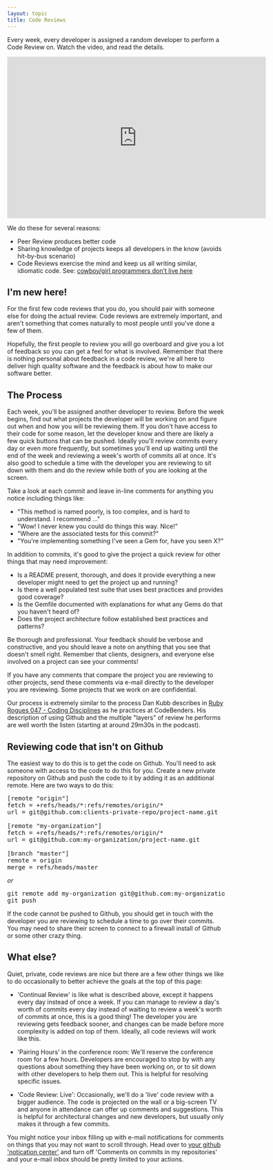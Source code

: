 ```yaml
---
layout: topic
title: Code Reviews
---
```


Every week, every developer is assigned a random developer to perform a Code
Review on. Watch the video, and read the details.

<iframe src="http://player.vimeo.com/video/43695570?title=0&amp;byline=0&amp;portrait=0&amp;color=e61515" width="600" height="375" frameborder="0">&nbsp;</iframe>

We do these for several reasons:

* Peer Review produces better code
* Sharing knowledge of projects keeps all developers in the know (avoids
  hit-by-bus scenario)
* Code Reviews exercise the mind and keep us all writing similar, idiomatic
  code. See: <a href="http://highgroove.com/articles/2011/02/06/cowboy-girl-programmers-dont-live-here.html">cowboy/girl programmers don't live here</a>

## I'm new here!

For the first few code reviews that you do, you should pair with someone else
for doing the actual review. Code reviews are extremely important, and aren't
something that comes naturally to most people until you've done a few of them.

Hopefully, the first people to review you will go overboard and give you a lot
of feedback so you can get a feel for what is involved. Remember that there is
nothing personal about feedback in a code review, we're all here to deliver high
quality software and the feedback is about how to make our software better.

## The Process

Each week, you'll be assigned another developer to review. Before the week
begins, find out what projects the developer will be working on and figure out
when and how you will be reviewing them. If you don't have access to their code
for some reason, let the developer know and there are likely a few quick buttons
that can be pushed. Ideally you'll review commits every day or even more
frequently, but sometimes you'll end up waiting until the end of the week and
reviewing a week's worth of commits all at once. It's also good to schedule a
time with the developer you are reviewing to sit down with them and do the
review while both of you are looking at the screen.

Take a look at each commit and leave in-line comments for anything you notice
including things like:

* "This method is named poorly, is too complex, and is hard to understand. I
  recommend ..."
* "Wow! I never knew you could do things this way. Nice!"
* "Where are the associated tests for this commit?"
* "You're implementing something I've seen a Gem for, have you seen X?"

In addition to commits, it's good to give the project a quick review for other
things that may need improvement:

* Is a README present, thorough, and does it provide everything a new developer
  might need to get the project up and running?
* Is there a well populated test suite that uses best practices and provides
  good coverage?
* Is the Gemfile documented with explanations for what any Gems do that you
  haven't heard of?
* Does the project architecture follow established best practices and patterns?

Be thorough and professional. Your feedback should be verbose and constructive,
and you should leave a note on anything that you see that doesn't smell right.
Remember that clients, designers, and everyone else involved on a project can
see your comments!

If you have any comments that compare the project you are reviewing to other
projects, send these comments via e-mail directly to the developer you are
reviewing. Some projects that we work on are confidential.

Our process is extremely similar to the process Dan Kubb describes in [Ruby
Rogues 047 - Coding
Disciplines](http://rubyrogues.com/047-rr-coding-disciplines/) as he practices
at CodeBenders. His description of using Github and the multiple "layers" of
review he performs are well worth the listen (starting at around 29m30s in the
podcast).

## Reviewing code that isn't on Github

The easiest way to do this is to get the code on Github. You'll need to ask
someone with access to the code to do this for you. Create a new private
repository on Github and push the code to it by adding it as an additional
remote. Here are two ways to do this:

<pre>
[remote "origin"]
fetch = +refs/heads/*:refs/remotes/origin/*
url = git@github.com:clients-private-repo/project-name.git

[remote "my-organization"]
fetch = +refs/heads/*:refs/remotes/origin/*
url = git@github.com:my-organization/project-name.git

[branch "master"]
remote = origin
merge = refs/heads/master
</pre>

*or*

<pre>
git remote add my-organization git@github.com:my-organization/project-name.git
git push
</pre>

If the code cannot be pushed to Github, you should get in touch with the
developer you are reviewing to schedule a time to go over their commits. You may
need to share their screen to connect to a firewall install of Github or some
other crazy thing.

## What else?

Quiet, private, code reviews are nice but there are a few other things we like
to do occasionally to better achieve the goals at the top of this page:

* 'Continual Review' is like what is described above, except it happens every
  day instead of once a week. If you can manage to review a day's worth of
  commits every day instead of waiting to review a week's worth of commits at
  once, this is a good thing! The developer you are reviewing gets feedback
  sooner, and changes can be made before more complexity is added on top of
  them. Ideally, all code reviews will work like this.

* 'Pairing Hours' in the conference room: We'll reserve the conference room for
  a few hours. Developers are encouraged to stop by with any questions about
  something they have been working on, or to sit down with other developers to
  help them out. This is helpful for resolving specific issues.

* 'Code Review: Live': Occasionally, we'll do a 'live' code review with a bigger
  audience. The code is projected on the wall or a big-screen TV and anyone in
  attendance can offer up comments and suggestions. This is helpful for
  architectural changes and new developers, but usually only makes it through a
  few commits.

You might notice your inbox filling up with e-mail notifications for comments on
things that you may not want to scroll through. Head over to <a
href="https://github.com/settings/notifications">your github 'notication
center'</a> and turn off 'Comments on commits in my repositories' and your
e-mail inbox should be pretty limited to your actions.

